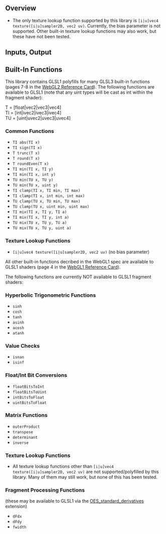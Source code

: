 
## Overview

- The only texture lookup function supported by this library is `[i|u]vec4 texture([i|u]sampler2D, vec2 uv)`.  Currently, the bias parameter is not supported.  Other built-in texture lookup functions may also work, but these have not been tested.

## Inputs, Output

## Built-In Functions

This library contains GLSL1 polyfills for many GLSL3 built-in functions (pages 7-8 in the [WebGL2 Reference Card](chrome-extension://efaidnbmnnnibpcajpcglclefindmkaj/https://www.khronos.org/files/webgl20-reference-guide.pdf)).  The following functions are available to GLSL1 (note that any uint types will be cast as int within the fragment shader):

T = [float|vec2|vec3|vec4]  
TI = [int|ivec2|ivec3|ivec4]  
TU = [uint|uvec2|uvec3|uvec4]

### Common Functions

- `TI abs(TI x)`
- `TI sign(TI x)`
- `T trunc(T x)`
- `T round(T x)`
- `T roundEven(T x)`
- `TI min(TI x, TI y)`
- `TI min(TI x, int y)`
- `TU min(TU x, TU y)`
- `TU min(TU x, uint y)`
- `TI clamp(TI x, TI min, TI max)`
- `TI clamp(TI x, int min, int max)`
- `TU clamp(TU x, TU min, TU max)`
- `TU clamp(TU x, uint min, uint max)`
- `TI mix(TI x, TI y, TI a)`
- `TI mix(TI x, TI y, int a)`
- `TU mix(TU x, TU y, TU a)`
- `TU mix(TU x, TU y, uint a)`

### Texture Lookup Functions

- `[i|u]vec4 texture([i|u]sampler2D, vec2 uv)` (no bias parameter)

All other built-in functions decribed in the WebGL1 spec are available to GLSL1 shaders (page 4 in the [WebGL1 Reference Card](chrome-extension://efaidnbmnnnibpcajpcglclefindmkaj/https://www.khronos.org/files/webgl/webgl-reference-card-1_0.pdf)).

The following functions are currently NOT available to GLSL1 fragment shaders:

### Hyperbolic Trigonometric Functions

- `sinh`
- `cosh`
- `tanh`
- `asinh`
- `acosh`
- `atanh`

### Value Checks

- `isnan`
- `isinf`

### Float/Int Bit Conversions

- `floatBitsToInt`
- `floatBitsToUint`
- `intBitsToFloat`
- `uintBitsToFloat`

### Matrix Functions

- `outerProduct`
- `transpose`
- `determinant`
- `inverse`

### Texture Lookup Functions

- All texture lookup functions other than `[i|u]vec4 texture([i|u]sampler2D, vec2 uv)` are not supported/polyfilled by this library.  Many of them may still work, but none of this has been tested.

### Fragment Processing Functions

(these may be available to GLSL1 via the [OES_standard_derivatives](https://developer.mozilla.org/en-US/docs/Web/API/OES_standard_derivatives) extension)

- `dFdx`
- `dFdy`
- `fwidth`
